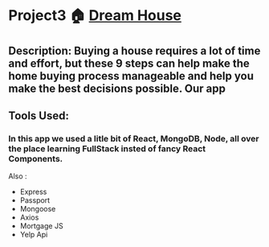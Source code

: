 # Project3 :house:  [Dream House](https://newdreamhouse.herokuapp.com)
## Description: Buying a house requires a lot of time and effort, but these 9 steps can help make the home buying process manageable and help you make the best decisions possible. Our app 


## Tools Used: 
### In this app we used a litle bit of React, MongoDB, Node, all over the place learning FullStack insted of fancy React Components.
Also :
* Express 
* Passport
* Mongoose
* Axios
* Mortgage JS
* Yelp Api
